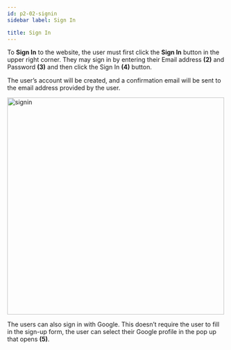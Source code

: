```yaml
---
id: p2-02-signin
sidebar label: Sign In

title: Sign In
---
```


To **Sign In** to the website, the user must first click the **Sign In** button in the upper right corner. They may sign in by entering their Email address **(2)** and Password **(3)** and then click the Sign In **(4)** button. 

The user’s account will be created, and a confirmation email will be sent to the email address provided by the user. 

<img src="/img/assets/signin.png"  width="500px" alt="signin"/>

The users can also sign in with Google. This doesn’t require the user to fill in the sign-up form, the user can select their Google profile in the pop up that opens **(5)**.  